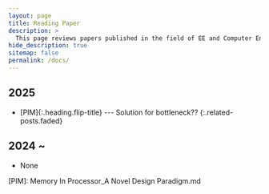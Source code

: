 ```yaml
---
layout: page
title: Reading Paper
description: >
  This page reviews papers published in the field of EE and Computer Engineering.
hide_description: true
sitemap: false
permalink: /docs/
---
```


<!-- Here you should be able to find everything you need to know to accomplish the most common tasks when blogging with Hydejack.

While this manual tries to be beginner-friendly, as a user of Jekyll it is assumed that you are comfortable running shell commands and editing text files.
{:.note} -->


## 2025
* [PIM]{:.heading.flip-title} --- Solution for bottleneck??
{:.related-posts.faded}

## 2024 ~ 
* None

[PIM]: Memory In Processor_A Novel Design Paradigm.md


